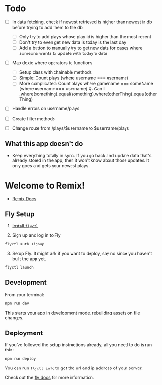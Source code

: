 # Todo

- [ ] In data fetching, check if newest retrieved is higher than newest in db before trying to add them to the db
  - [ ] Only try to add plays whose play id is higher than the most recent
  - [ ] Don't try to even get new data is today is the last day
  - [ ] Add a button to manually try to get new data for cases where someone wants to update with today's data
- [ ] Map dexie where operators to functions
  - [ ] Setup class with chainable methods
  - [ ] Simple: Count plays (where username === username)
  - [ ] More complicated: Count plays where gamename === someName (where username === username)
  Q: Can I .where(something).equal(something).where(otherThing).equal(otherThing)
- [ ] Handle errors on username/plays
- [ ] Create filter methods
- [ ] Change route from /plays/$username to $username/plays


## What this app doesn't do
- Keep everything totally in sync. If you go back and update data that's already stored in the app, then it won't know about those updates. It only goes and gets your newest plays.





# Welcome to Remix!

- [Remix Docs](https://remix.run/docs)

## Fly Setup

1. [Install `flyctl`](https://fly.io/docs/getting-started/installing-flyctl/)

2. Sign up and log in to Fly

```sh
flyctl auth signup
```

3. Setup Fly. It might ask if you want to deploy, say no since you haven't built the app yet.

```sh
flyctl launch
```

## Development

From your terminal:

```sh
npm run dev
```

This starts your app in development mode, rebuilding assets on file changes.

## Deployment

If you've followed the setup instructions already, all you need to do is run this:

```sh
npm run deploy
```

You can run `flyctl info` to get the url and ip address of your server.

Check out the [fly docs](https://fly.io/docs/getting-started/node/) for more information.
